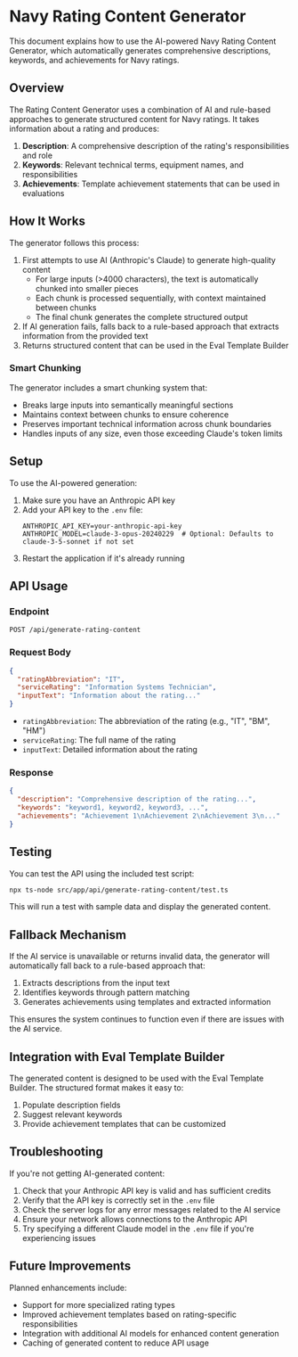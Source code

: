 # Navy Rating Content Generator

This document explains how to use the AI-powered Navy Rating Content Generator, which automatically generates comprehensive descriptions, keywords, and achievements for Navy ratings.

## Overview

The Rating Content Generator uses a combination of AI and rule-based approaches to generate structured content for Navy ratings. It takes information about a rating and produces:

1. **Description**: A comprehensive description of the rating's responsibilities and role
2. **Keywords**: Relevant technical terms, equipment names, and responsibilities
3. **Achievements**: Template achievement statements that can be used in evaluations

## How It Works

The generator follows this process:

1. First attempts to use AI (Anthropic's Claude) to generate high-quality content
   - For large inputs (>4000 characters), the text is automatically chunked into smaller pieces
   - Each chunk is processed sequentially, with context maintained between chunks
   - The final chunk generates the complete structured output
2. If AI generation fails, falls back to a rule-based approach that extracts information from the provided text
3. Returns structured content that can be used in the Eval Template Builder

### Smart Chunking

The generator includes a smart chunking system that:

- Breaks large inputs into semantically meaningful sections
- Maintains context between chunks to ensure coherence
- Preserves important technical information across chunk boundaries
- Handles inputs of any size, even those exceeding Claude's token limits

## Setup

To use the AI-powered generation:

1. Make sure you have an Anthropic API key
2. Add your API key to the `.env` file:
   ```
   ANTHROPIC_API_KEY=your-anthropic-api-key
   ANTHROPIC_MODEL=claude-3-opus-20240229  # Optional: Defaults to claude-3-5-sonnet if not set
   ```
3. Restart the application if it's already running

## API Usage

### Endpoint

```
POST /api/generate-rating-content
```

### Request Body

```json
{
  "ratingAbbreviation": "IT",
  "serviceRating": "Information Systems Technician",
  "inputText": "Information about the rating..."
}
```

- `ratingAbbreviation`: The abbreviation of the rating (e.g., "IT", "BM", "HM")
- `serviceRating`: The full name of the rating
- `inputText`: Detailed information about the rating

### Response

```json
{
  "description": "Comprehensive description of the rating...",
  "keywords": "keyword1, keyword2, keyword3, ...",
  "achievements": "Achievement 1\nAchievement 2\nAchievement 3\n..."
}
```

## Testing

You can test the API using the included test script:

```bash
npx ts-node src/app/api/generate-rating-content/test.ts
```

This will run a test with sample data and display the generated content.

## Fallback Mechanism

If the AI service is unavailable or returns invalid data, the generator will automatically fall back to a rule-based approach that:

1. Extracts descriptions from the input text
2. Identifies keywords through pattern matching
3. Generates achievements using templates and extracted information

This ensures the system continues to function even if there are issues with the AI service.

## Integration with Eval Template Builder

The generated content is designed to be used with the Eval Template Builder. The structured format makes it easy to:

1. Populate description fields
2. Suggest relevant keywords
3. Provide achievement templates that can be customized

## Troubleshooting

If you're not getting AI-generated content:

1. Check that your Anthropic API key is valid and has sufficient credits
2. Verify that the API key is correctly set in the `.env` file
3. Check the server logs for any error messages related to the AI service
4. Ensure your network allows connections to the Anthropic API
5. Try specifying a different Claude model in the `.env` file if you're experiencing issues

## Future Improvements

Planned enhancements include:

- Support for more specialized rating types
- Improved achievement templates based on rating-specific responsibilities
- Integration with additional AI models for enhanced content generation
- Caching of generated content to reduce API usage